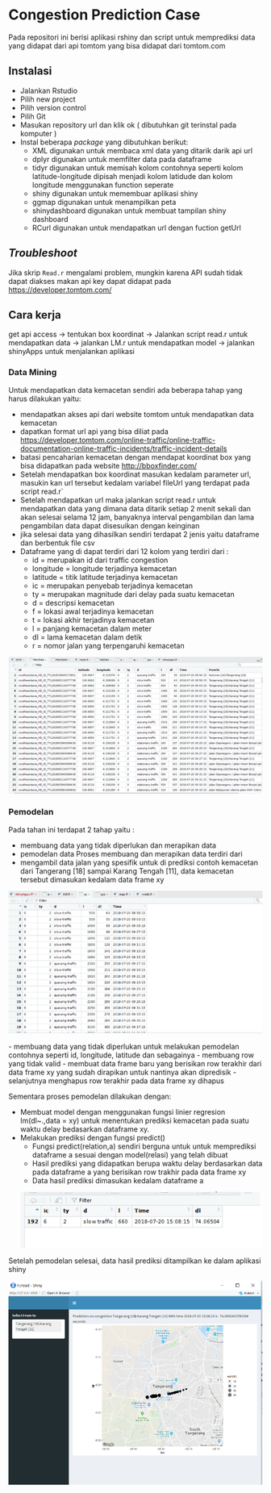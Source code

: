 # Congestion Prediction Case
Pada repositori ini berisi aplikasi rshiny dan script untuk memprediksi data yang didapat dari api tomtom yang bisa didapat dari tomtom.com


## Instalasi
- Jalankan Rstudio
- Pilih new project
- Pilih version control
- Pilih Git
- Masukan repository url dan klik ok ( dibutuhkan git terinstal pada komputer )
- Instal beberapa _package_ yang dibutuhkan berikut:
  - XML digunakan untuk membaca xml data yang ditarik darik api url
  - dplyr digunakan untuk memfilter data pada dataframe
  - tidyr digunakan untuk memisah kolom contohnya seperti kolom latitude-longitude dipisah menjadi kolom latidude dan kolom longitude   menggunakan function seperate 
  - shiny digunakan untuk memembuar aplikasi shiny
  - ggmap digunakan untuk menampilkan peta
  - shinydashboard digunakan untuk membuat tampilan shiny dashboard
  - RCurl digunakan untuk mendapatkan url dengan fuction getUrl

## _Troubleshoot_
Jika skrip `Read.r` mengalami problem, mungkin karena API sudah tidak dapat diakses makan api key dapat didapat pada https://developer.tomtom.com/

## Cara kerja
get api access -> tentukan box koordinat -> Jalankan script read.r untuk mendapatkan data -> jalankan LM.r untuk mendapatkan model -> jalankan shinyApps untuk menjalankan aplikasi
### Data Mining
Untuk mendapatkan data kemacetan sendiri ada beberapa tahap yang harus dilakukan yaitu:
- mendapatkan akses api dari website tomtom untuk mendapatkan data kemacetan 
- dapatkan format url api yang bisa diliat pada https://developer.tomtom.com/online-traffic/online-traffic-documentation-online-traffic-incidents/traffic-incident-details
- batasi pencaharian kemacetan dengan mendapat koordinat box yang bisa didapatkan pada website http://bboxfinder.com/
- Setelah mendapatkan box koordinat masukan kedalam parameter url, masukin kan url tersebut kedalam variabel fileUrl yang terdapat pada script read.r`
- Setelah mendapatkan url maka jalankan script read.r untuk mendapatkan data yang dimana data ditarik setiap 2 menit sekali dan akan selesai selama 12 jam, banyaknya interval pengambilan dan lama pengambilan data dapat disesuikan dengan keinginan
- jika selesai data yang dihasilkan sendiri terdapat 2 jenis yaitu dataframe dan berbentuk file csv
- Dataframe yang di dapat terdiri dari 12 kolom yang terdiri dari :
  - id = merupakan id dari traffic congestion
  - longitude = longitude terjadinya kemacetan
  - latitude =  titik latitude terjadinya kemacetan
  - ic =  merupakan penyebab terjadinya kemacetan
  - ty = merupakan magnitude dari delay pada suatu kemacetan
  - d =  descripsi kemacetan
  - f =  lokasi awal terjadinya kemacetan
  - t =  lokasi akhir terjadinya kemacetan
  - l =  panjang kemacetan dalam meter
  - dl = lama kemacetan dalam detik
  - r =  nomor jalan yang terpengaruhi kemacetan
 <p align="center"><img src="https://github.com/gerrysuc1603/Congestion-Prediction-With-R/blob/master/image/all.png"/></p>
 

### Pemodelan
Pada tahan ini terdapat 2 tahap yaitu :
- membuang data yang tidak diperlukan dan merapikan data
- pemodelan data
Proses membuang dan merapikan data terdiri dari
- mengambil data jalan yang spesifik untuk di prediksi contoh kemacetan dari Tangerang [18] sampai Karang Tengah [11], data kemacetan
tersebut dimasukan kedalam data frame xy
 <p align="center"><img src="https://github.com/gerrysuc1603/Congestion-Prediction-With-R/blob/master/image/Untitled.png"/></p>
- membuang data yang tidak diperlukan untuk melakukan pemodelan contohnya seperti id, longitude, latitude dan sebagainya
- membuang row yang tidak valid
- membuat data frame baru yang berisikan row terakhir dari data frame xy yang sudah dirapikan untuk nantinya akan dipredisik
- selanjutnya menghapus row terakhir pada data frame xy dihapus

Sementara proses pemodelan dilakukan dengan:
- Membuat model dengan menggunakan fungsi linier regresion lm(dl~.,data = xy) untuk menentukan prediksi kemacetan pada suatu waktu delay bedasarkan dataframe xy.  
- Melakukan prediksi dengan fungsi predict()
  - Fungsi predict(relation,a) sendiri berguna untuk untuk memprediksi dataframe a sesuai dengan model(relasi) yang telah dibuat
  - Hasil prediksi yang didapatkan berupa waktu delay berdasarkan data pada dataframe a yang berisikan row trakhir pada data frame xy
  - Data hasil prediksi dimasukan kedalam dataframe a
  <p align="center"><img src="https://github.com/gerrysuc1603/Congestion-Prediction-With-R/blob/master/image/dataframe-a(hasil%20prediksi%20delay.png"/></p>
Setelah pemodelan selesai, data hasil prediksi ditampilkan ke dalam aplikasi shiny
<p align="center"><img src="https://github.com/gerrysuc1603/Congestion-Prediction-With-R/blob/master/image/shinyapps.png"/></p>

